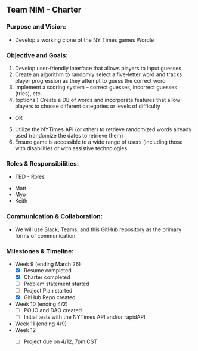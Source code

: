 ## Team NIM - Charter

### Purpose and Vision:

- Develop a working clone of the NY Times games Wordle

### Objective and Goals:

1. Develop user-friendly interface that allows players to input guesses
2. Create an algorithm to randomly select a five-letter word and tracks player progression as they attempt to guess the correct word
3. Implement a scoring system – correct guesses, incorrect guesses (tries), etc.
4. (optional) Create a DB of words and incorporate features that allow players to choose different categories or levels of difficulty
  - OR
5. Utilize the NYTimes API (or other) to retrieve randomized words already used (randomize the dates to retrieve them)
6. Ensure game is accessible to a wide range of users (including those with disabilities or with assistive technologies

### Roles & Responsibilities:

* TBD - Roles
- Matt
- Myo
- Keith

### Communication & Collaboration:

- We will use Slack, Teams, and this GitHub repository as the primary forms of communication.

### Milestones & Timeline:

- Week 9 (ending March 26)
    - [x] Resume completed
    - [x] Charter completed
    - [ ] Problem statement started
    - [ ] Project Plan started
    - [x] GitHub Repo created
- Week 10 (ending 4/2)
  - [ ] POJO and DAO created
  - [ ] Initial tests with the NYTimes API and/or rapidAPI
   
- Week 11 (ending 4/9)
- Week 12
    - [ ] Project due on 4/12, 7pm CST 

 